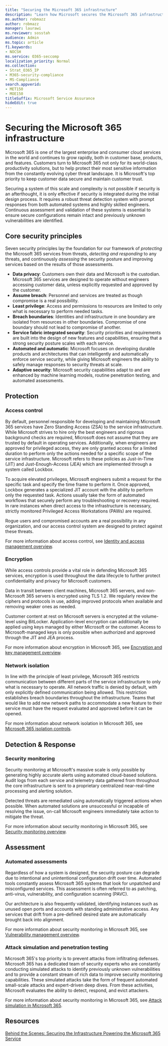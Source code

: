```yaml
---
title: "Securing the Microsoft 365 infrastructure"
description: "Learn how Microsoft secures the Microsoft 365 infrastructure."
ms.author: robmazz
author: robmazz
manager: laurawi
ms.reviewer: sosstah
audience: Admin
ms.topic: article
f1.keywords:
- NOCSH
ms.service: O365-seccomp
localization_priority: Normal
ms.collection:
- Strat_O365_IP
- M365-security-compliance
- MS-Compliance
search.appverid:
- MET150
- MOE150
titleSuffix: Microsoft Service Assurance
hideEdit: true
---
```


# Securing the Microsoft 365 infrastructure

Microsoft 365 is one of the largest enterprise and consumer cloud services in the world and continues to grow rapidly, both in customer base, products, and features. Customers turn to Microsoft 365 not only for its world-class productivity solutions, but to help protect their most sensitive information from the constantly evolving cyber threat landscape. It is Microsoft's top priority to keep customer data secure and maintain customer trust.

Securing a system of this scale and complexity is not possible if security is an afterthought, it is only effective if security is integrated during the initial design process. It requires a robust threat detection system with prompt responses from both automated systems and highly skilled engineers. Continuous assessment and validation of these systems is essential to ensure secure configurations remain intact and previously unknown vulnerabilities are identified.

## Core security principles

Seven security principles lay the foundation for our framework of *protecting* the Microsoft 365 services from threats, *detecting and responding* to any threats, and continuously *assessing* the security posture and improving services based on the results of those assessments.

- **Data privacy**: Customers own their data and Microsoft is the custodian. Microsoft 365 services are designed to operate without engineers accessing customer data, unless explicitly requested and approved by the customer.
- **Assume breach**: Personnel and services are treated as though compromise is a real possibility.
- **Least privilege**: Access and permissions to resources are limited to only what is necessary to perform needed tasks.
- **Breach boundaries**: Identities and infrastructure in one boundary are isolated from resources in other boundaries. Compromise of one boundary should not lead to compromise of another.
- **Service fabric integrated security**: Security priorities and requirements are built into the design of new features and capabilities, ensuring that a strong security posture scales with each service.
- **Automated and automatic**: Microsoft focuses on developing durable products and architectures that can intelligently and automatically enforce service security, while giving Microsoft engineers the ability to safely manage responses to security threats at scale.
- **Adaptive security**: Microsoft security capabilities adapt to and are enhanced by machine learning models, routine penetration testing, and automated assessments.

## Protection

### Access control

By default, personnel responsible for developing and maintaining Microsoft 365 services have Zero Standing Access (ZSA) to the service infrastructure. While Microsoft strives to hire only the best engineers and rigorous background checks are required, Microsoft does not assume that they are trusted by default in operating services. Additionally, when engineers are approved for privileged access, they are only granted access for a limited duration to perform only the actions needed for a specific scope of the service infrastructure. Microsoft refers to these policies as Just-in-Time (JIT) and Just-Enough-Access (JEA) which are implemented through a system called Lockbox.

To acquire elevated privileges, Microsoft engineers submit a request for the specific task and specify the time frame to perform it. Once approved, Lockbox generates a specialized JIT account with the ability to perform only the requested task. Actions usually take the form of automated workflows that securely perform any troubleshooting or recovery required. In rare instances when direct access to the infrastructure is necessary, strictly monitored Privileged Access Workstations (PAWs) are required.

Rogue users and compromised accounts are a real possibility in any organization, and our access control system are designed to protect against these threats.

For more information about access control, see [Identity and access management overview](assurance-identity-and-access-management.md).

### Encryption

While access controls provide a vital role in defending Microsoft 365 services, encryption is used throughout the data lifecycle to further protect confidentiality and privacy for Microsoft customers.

Data in transit between client machines, Microsoft 365 servers, and non-Microsoft 365 servers is encrypted using TLS 1.2. We regularly review the ciphers and protocols in use, adding improved protocols when available and removing weaker ones as needed.

Customer content at rest on Microsoft servers is encrypted at the volume-level using BitLocker. Application-level encryption can additionally be applied using keys managed by either Microsoft or the customer. Access to Microsoft-managed keys is only possible when authorized and approved through the JIT and JEA process.

For more information about encryption in Microsoft 365, see [Encryption and key management overview](assurance-encryption.md).

### Network isolation

In line with the principle of least privilege, Microsoft 365 restricts communication between different parts of the service infrastructure to only what is necessary to operate. All network traffic is denied by default, with only explicitly defined communication being allowed. This restriction establishes breach boundaries throughout the infrastructure. Teams that would like to add new network paths to accommodate a new feature to their service must have the request evaluated and approved before it can be opened.

For more information about network isolation in Microsoft 365, see [Microsoft 365 isolation controls](/microsoft-365/enterprise/microsoft-365-isolation-controls).

## Detection & Response

### Security monitoring

Security monitoring at Microsoft's massive scale is only possible by generating highly accurate alerts using automated cloud-based solutions. Audit logs from each service and telemetry data gathered from throughout the core infrastructure is sent to a proprietary centralized near-real-time processing and alerting solution.

Detected threats are remediated using automatically triggered actions when possible. When automated solutions are unsuccessful or incapable of resolving the issue, on-call Microsoft engineers immediately take action to mitigate the threat.

For more information about security monitoring in Microsoft 365, see [Security monitoring overview](assurance-security-monitoring.md).

## Assessment

### Automated assessments

Regardless of how a system is designed, the security posture can degrade due to intentional and unintentional configuration drift over time. Automated tools constantly assess Microsoft 365 systems that look for unpatched and misconfigured services. This assessment is often referred to as patching, anti-virus, vulnerability, and configuration scanning (PAVC).

Our architecture is also frequently validated, identifying instances such as unused open ports and accounts with standing administrative access. Any services that drift from a pre-defined desired state are automatically brought back into alignment.

For more information about security monitoring in Microsoft 365, see [Vulnerability management overview](assurance-vulnerability-management.md).

### Attack simulation and penetration testing

Microsoft 365's top priority is to prevent attacks from infiltrating defenses. Microsoft 365 has a dedicated team of security experts who are constantly conducting simulated attacks to identify previously unknown vulnerabilities and to provide a constant stream of rich data to improve security monitoring capabilities. These simulated attacks take the form of frequent automated small-scale attacks and expert-driven deep dives. From these activities, Microsoft evaluates the ability to detect, respond, and evict attackers.

For more information about security monitoring in Microsoft 365, see [Attack simulation in Microsoft 365](assurance-monitoring-and-testing.md).

## Resources

[Behind the Scenes: Securing the Infrastructure Powering the Microsoft 365 Service](https://download.microsoft.com/download/c/4/5/c45b197e-f0d9-4f40-bd5f-ed8fc7d0cd8c/M365DCSecurityIntro_Whitepaper.pdf)
